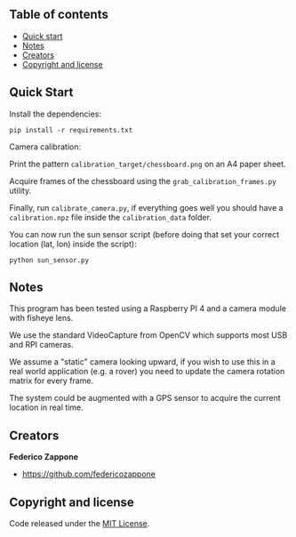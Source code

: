 ## Table of contents

- [Quick start](#quick-start)
- [Notes](#notes)
- [Creators](#creators)
- [Copyright and license](#copyright-and-license)

## Quick Start

Install the dependencies:

```
pip install -r requirements.txt
```

Camera calibration:

Print the pattern ```calibration_target/chessboard.png``` on an A4 paper sheet.

Acquire frames of the chessboard using the ```grab_calibration_frames.py``` utility.

Finally, run ```calibrate_camera.py```, if everything goes well you should have a ```calibration.npz``` file inside the ```calibration_data``` folder.

You can now run the sun sensor script (before doing that set your correct location (lat, lon) inside the script):

```
python sun_sensor.py
```

## Notes

This program has been tested using a Raspberry PI 4 and a camera module with fisheye lens.

We use the standard VideoCapture from OpenCV which supports most USB and RPI cameras.

We assume a "static" camera looking upward, if you wish to use this in a real world application (e.g. a rover) you need to update the camera rotation matrix for every frame.

The system could be augmented with a GPS sensor to acquire the current location in real time.

## Creators

**Federico Zappone**

- <https://github.com/federicozappone>

## Copyright and license

Code released under the [MIT License](https://github.com/federicozappone/sun_sensor_heading_estimation/LICENSE.md).
